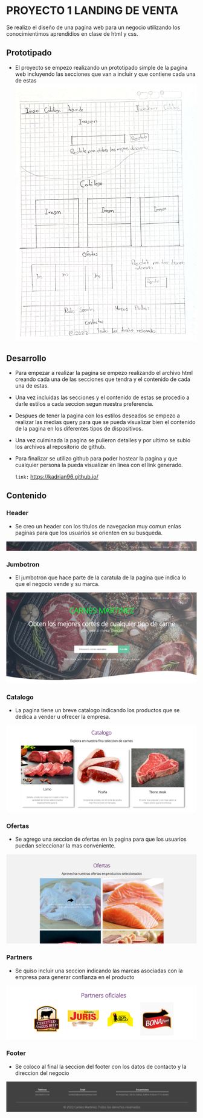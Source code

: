 # PROYECTO 1 LANDING DE VENTA
Se realizo el diseño de una pagina web para un negocio  utilizando los conocimientimos aprendidios en clase de html y css.
## Prototipado
- El proyecto se empezo realizando un prototipado simple de la pagina web incluyendo las secciones que van a incluir y que contiene cada una de estas
![](https://raw.githubusercontent.com/kadrian96/kadrian96.github.io/main/img/prototipo_page.jpg)
## Desarrollo
- Para empezar a realizar la pagina se empezo realizando el archivo html creando cada una de las secciones que tendra y el contenido de cada una de estas.
- Una vez incluidas las secciones y el contenido de estas se procedio a darle estilos a cada seccion segun nuestra preferencia.
- Despues de tener la pagina con los estilos deseados se empezo a realizar las medias query para que se pueda visualizar bien el contenido de la pagina en los diferentes tipos de dispositivos.
- Una vez culminada la pagina se pulieron detalles y por ultimo se subio los archivos al repositorio de github.
- Para finalizar se utilizo github para poder hostear la pagina y que cualquier persona la pueda visualizar en linea con el link generado.

  `link:` https://kadrian96.github.io/
## Contenido
  ### Header 
  
  - Se creo un header con los titulos de navegacion muy comun enlas paginas para que los usuarios se orienten en su busqueda.
  
  ![](https://raw.githubusercontent.com/kadrian96/kadrian96.github.io/main/img/header.png)
  
   ### Jumbotron
   - El jumbotron que hace parte de la caratula de la pagina que indica lo que el negocio vende y su marca.
   
   ![](https://raw.githubusercontent.com/kadrian96/kadrian96.github.io/main/img/jumbotron.png)
   
   ### Catalogo
   - La pagina tiene un breve catalogo indicando los productos que se dedica a vender u ofrecer la empresa.
   
   ![](https://raw.githubusercontent.com/kadrian96/kadrian96.github.io/main/img/catalogo.png)
   
   ### Ofertas
   - Se agrego una seccion de ofertas en la pagina para que los usuarios puedan seleccionar la mas conveniente.
   
   ![](https://raw.githubusercontent.com/kadrian96/kadrian96.github.io/main/img/ofertas.png)
   
   ### Partners
   - Se quiso incluir una seccion indicando las marcas asociadas con la empresa para generar confianza en el producto
   
   ![](https://raw.githubusercontent.com/kadrian96/kadrian96.github.io/main/img/partners.png)
   
   ### Footer
   - Se coloco al final la seccion del footer con los datos de contacto y la direccion del negocio
   
   ![](https://raw.githubusercontent.com/kadrian96/kadrian96.github.io/main/img/footer.png)
   
    
   
   
  
